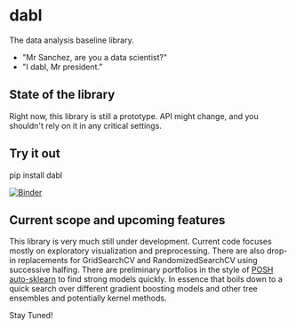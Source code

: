# dabl
The data analysis baseline library.

- "Mr Sanchez, are you a data scientist?"
- "I dabl, Mr president."

## State of the library
Right now, this library is still a prototype. API might change, and you shouldn't rely on it in any critical settings.

## Try it out

   pip install dabl


[![Binder](https://mybinder.org/badge_logo.svg)](https://mybinder.org/v2/gh/amueller/dabl/master)

## Current scope and upcoming features
This library is very much still under development. Current code focuses mostly on exploratory visualization and preprocessing.
There are also drop-in replacements for GridSearchCV and RandomizedSearchCV using successive halfing.
There are preliminary portfolios in the style of
[POSH
auto-sklearn](https://ml.informatik.uni-freiburg.de/papers/18-AUTOML-AutoChallenge.pdf)
to find strong models quickly.  In essence that boils down to a quick search
over different gradient boosting models and other tree ensembles and
potentially kernel methods.

Stay Tuned!
